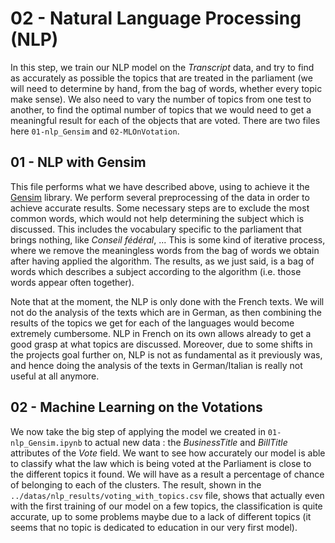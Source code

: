 # 02 - Natural Language Processing (NLP)

In this step, we train our NLP model on the *Transcript* data, and try to find as accurately as possible the topics that are treated in the parliament (we will need to determine by hand, from the bag of words, whether every topic make sense). We also need to vary the number of topics from one test to another, to find the optimal number of topics that we would need to get a meaningful result for each of the objects that are voted. There are two files here `01-nlp_Gensim` and `02-MLOnVotation`.

## 01 - NLP with Gensim
This file performs what we have described above, using to achieve it the [Gensim](https://radimrehurek.com/gensim/) library. We perform several preprocessing of the data in order to achieve accurate results. Some necessary steps are to exclude the most common words, which would not help determining the subject which is discussed. This includes the vocabulary specific to the parliament that brings nothing, like *Conseil fédéral*, ... This is some kind of iterative process, where we remove the meaningless words from the bag of words we obtain after having applied the algorithm. The results, as we just said, is a bag of words which describes a subject according to the algorithm (i.e. those words appear often together).

Note that at the moment, the NLP is only done with the French texts. We will not do the analysis of the texts which are in German, as then combining the results of the topics we get for each of the languages would become extremely cumbersome. NLP in French on its own allows already to get a good grasp at what topics are discussed. Moreover, due to some shifts in the projects goal further on, NLP is not as fundamental as it previously was, and hence doing the analysis of the texts in German/Italian is really not useful at all anymore.

## 02 - Machine Learning on the Votations
We now take the big step of applying the model we created in `01-nlp_Gensim.ipynb` to actual new data : the *BusinessTitle* and *BillTitle* attributes of the *Vote* field. We want to see how accurately our model is able to classify what the law which is being voted at the Parliament is close to the different topics it found. We will have as a result a percentage of chance of belonging to each of the clusters. The result, shown in the `../datas/nlp_results/voting_with_topics.csv` file, shows that actually even with the first training of our model on a few topics, the classification is quite accurate, up to some problems maybe due to a lack of different topics (it seems that no topic is dedicated to education in our very first model).
